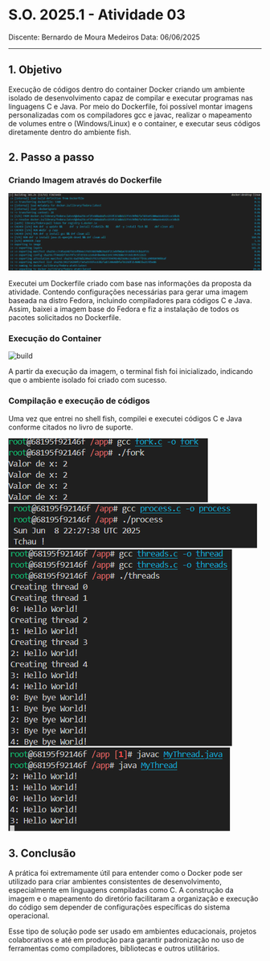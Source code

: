 # S.O. 2025.1 - Atividade 03

Discente: Bernardo de Moura Medeiros
Data: 06/06/2025

---

## 1. Objetivo

Execução de códigos dentro do container Docker criando um ambiente isolado de desenvolvimento capaz de compilar e executar programas nas linguagens C e Java. Por meio do Dockerfile, foi possível montar imagens personalizadas com os compiladores gcc e javac, realizar o mapeamento de volumes entre o (Windows/Linux) e o container, e executar seus códigos diretamente dentro do ambiente fish.

## 2. Passo a passo

### Criando Imagem através do Dockerfile

<img alt="build " src="./images/docker-build.png"/>

Executei um Dockerfile criado com base nas informações da proposta da atividade. Contendo configurações necessárias para gerar uma imagem baseada na distro Fedora, incluindo compiladores para códigos C e Java. Assim, baixei a imagem base do Fedora e fiz a instalação de todos os pacotes solicitados no Dockerfile.

### Execução do Container

<img alt="build " src="./images/docker-exe.png"/>

A partir da execução da imagem, o terminal fish foi inicializado, indicando que o ambiente isolado foi criado com sucesso.

### Compilação e execução de códigos

Uma vez que entrei no shell fish, compilei e executei códigos C e Java conforme citados no livro de suporte.

<div>
    <img alt="build " src="./images/fork-code.png"/>
    <img alt="build " src="./images/process-code.png"/>
    <img alt="build " src="./images/threads-code.png"/>
    <img alt="build " src="./images/Java-thread.png"/>
</div>

## 3. Conclusão
A prática foi extremamente útil para entender como o Docker pode ser utilizado para criar ambientes consistentes de desenvolvimento, especialmente em linguagens compiladas como C. A construção da imagem e o mapeamento do diretório facilitaram a organização e execução do código sem depender de configurações específicas do sistema operacional.

Esse tipo de solução pode ser usado em ambientes educacionais, projetos colaborativos e até em produção para garantir padronização no uso de ferramentas como compiladores, bibliotecas e outros utilitários.